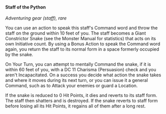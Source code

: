 

#### Staff of the Python
*Adventuring gear (staff), rare*

You can use an action to speak this staff's Command word and throw the staff on the ground within 10 feet of you. The staff becomes a Giant Constrictor Snake (see the Monster Manual for statistics) that acts on its own Initiative count. By using a Bonus Action to speak the Command word again, you return the staff to its normal form in a space formerly occupied by the snake.

On Your Turn, you can attempt to mentally Command the snake, if it is within 60 feet of you, with a DC 11 Charisma (Persuasion) check and you aren't Incapacitated. On a success you decide what action the snake takes and where it moves during its next turn, or you can issue it a general Command, such as to Attack your enemies or guard a Location.

If the snake is reduced to 0 Hit Points, it dies and reverts to its staff form. The staff then shatters and is destroyed. If the snake reverts to staff form before losing all its Hit Points, it regains all of them after a long rest.